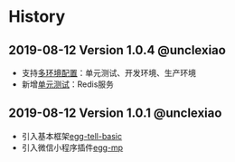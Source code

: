 # History

## 2019-08-12 Version  1.0.4 @unclexiao
- 支持[多环境配置](https://eggjs.org/zh-cn/basics/config.html)：单元测试、开发环境、生产环境
- 新增[单元测试](https://eggjs.org/zh-cn/core/unittest.html)：Redis服务

## 2019-08-12 Version  1.0.1 @unclexiao
- 引入基本框架[egg-tell-basic](https://www.npmjs.com/package/egg-tell-basic)
- 引入微信小程序插件[egg-mp](https://www.npmjs.com/package/egg-mp)